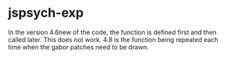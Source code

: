 # jspsych-exp
In the version 4.6new of the code, the function is defined first and then called later. This does not work.
4.8 is the function being repeated each time when the gabor patches need to be drawn.
